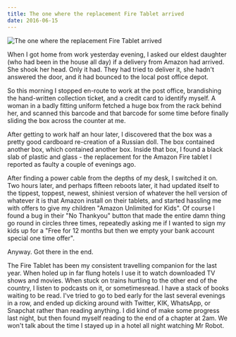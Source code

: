 ```yaml
---
title: The one where the replacement Fire Tablet arrived
date: 2016-06-15
---
```


![The one where the replacement Fire Tablet arrived](https://source.unsplash.com/_nRpqIBM40Q/1600x900)

When I got home from work yesterday evening, I asked our eldest daughter (who had been in the house all day) if a delivery from Amazon had arrived. She shook her head. Only it had. They had tried to deliver it, she hadn't answered the door, and it had bounced to the local post office depot.

So this morning I stopped en-route to work at the post office, brandishing the hand-written collection ticket, and a credit card to identify myself. A woman in a badly fitting uniform fetched a huge box from the rack behind her, and scanned this barcode and that barcode for some time before finally sliding the box across the counter at me.

After getting to work half an hour later, I discovered that the box was a pretty good cardboard re-creation of a Russian doll. The box contained another box, which contained another box. Inside that box, I found a black slab of plastic and glass - the replacement for the Amazon Fire tablet I reported as faulty a couple of evenings ago.

After finding a power cable from the depths of my desk, I switched it on. Two hours later, and perhaps fifteen reboots later, it had updated itself to the tippest, toppest, newest, shiniest version of whatever the hell version of whatever it is that Amazon install on their tablets, and started hassling me with offers to give my children "Amazon Unlimited for Kids". Of course I found a bug in their "No Thankyou" button that made the entire damn thing go round in circles three times, repeatedly asking me if I wanted to sign my kids up for a "Free for 12 months but then we empty your bank account special one time offer".

Anyway. Got there in the end.

The Fire Tablet has been my consistent travelling companion for the last year. When holed up in far flung hotels I use it to watch downloaded TV shows and movies. When stuck on trains hurtling to the other end of the country, I listen to podcasts on it, or sometimesread. I have a stack of books waiting to be read. I've tried to go to bed early for the last several evenings in a row, and ended up dicking around with Twitter, KIK, WhatsApp, or Snapchat rather than reading anything. I did kind of make some progress last night, but then found myself reading to the end of a chapter at 2am. We won't talk about the time I stayed up in a hotel all night watching Mr Robot.